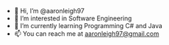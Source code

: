 - 👋 Hi, I’m @aaronleigh97
- 👀 I’m interested in Software Engineering
- 🌱 I’m currently learning Programming C# and Java
- 📫 You can reach me at aaronleigh97@gmail.com

<!---
aaronleigh97/aaronleigh97 is a ✨ special ✨ repository because its `README.md` (this file) appears on your GitHub profile.
You can click the Preview link to take a look at your changes.
--->
